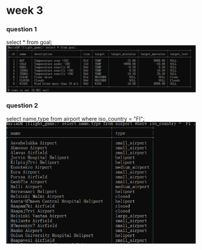 # week 3
### question 1
select * from goal;
![img_1.png](img_1.png)
### question 2
select name,type from airport where iso_country = "FI";
![img_2.png](img_2.png)